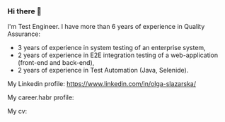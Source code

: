 ### Hi there 👋

I'm Test Engineer. 
I have more than 6 years of experience in Quality Assurance: 
- 3 years of experience in system testing of an enterprise system, 
- 2 years of experience in E2E integration testing of a web-application (front-end and back-end), 
- 2 years of experience in Test Automation (Java, Selenide).

My Linkedin profile: https://www.linkedin.com/in/olga-slazarska/

My career.habr profile:

My cv:
